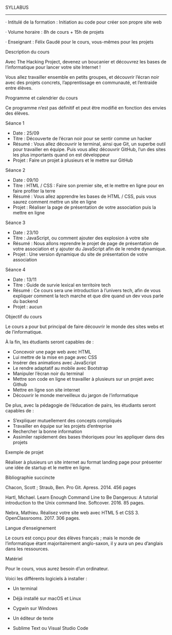 SYLLABUS

* * *

· Intitulé de la formation : Initiation au code pour créer son propre site web

· Volume horaire : 8h de cours + 15h de projets

· Enseignant : Félix Gaudé pour le cours, vous-mêmes pour les projets

Description du cours

Avec The Hacking Project, devenez un boucanier et découvrez les bases de l’informatique pour lancer votre site Internet !

Vous allez travailler ensemble en petits groupes, et découvrir l’écran noir avec des projets concrets, l’apprentissage en communauté, et l’entraide entre élèves.

Programme et calendrier du cours

Ce programme n’est pas définitif et peut être modifié en fonction des envies des élèves.

Séance 1

*   Date : 25/09
*   Titre : Découverte de l’écran noir pour se sentir comme un hacker
*   Résumé : Vous allez découvrir le terminal, ainsi que Git, un superbe outil pour travailler en équipe. Puis vous allez découvrir GitHub, l’un des sites les plus importants quand on est développeur
*   Projet : Faire un projet à plusieurs et le mettre sur GitHub

Séance 2

*   Date : 09/10
*   Titre : HTML / CSS : Faire son premier site, et le mettre en ligne pour en faire profiter la terre
*   Résumé : Vous allez apprendre les bases de HTML / CSS, puis vous saurez comment mettre un site en ligne
*   Projet : Réaliser la page de présentation de votre association puis la mettre en ligne

Séance 3

*   Date : 23/10
*   Titre : JavaScript, ou comment ajouter des explosion à votre site
*   Résumé : Nous allons reprendre le projet de page de présentation de votre association et y ajouter du JavaScript afin de le rendre dynamique.
*   Projet : Une version dynamique du site de présentation de votre association

Séance 4

*   Date : 13/11
*   Titre : Guide de survie lexical en territoire tech
*   Résumé : Ce cours sera une introduction à l’univers tech, afin de vous expliquer comment la tech marche et que dire quand un dev vous parle du backend
*   Projet : aucun

Objectif du cours

Le cours a pour but principal de faire découvrir le monde des sites webs et de l’informatique.

À la fin, les étudiants seront capables de :

*   Concevoir une page web avec HTML
*   Lui mettre de la mise en page avec CSS
*   Insérer des animations avec JavaScript
*   Le rendre adaptatif au mobile avec Bootstrap
*   Manipuler l’écran noir du terminal
*   Mettre son code en ligne et travailler à plusieurs sur un projet avec Github
*   Mettre en ligne son site internet
*   Découvrir le monde merveilleux du jargon de l’informatique

De plus, avec la pédagogie de l’éducation de pairs, les étudiants seront capables de :

*   S’expliquer mutuellement des concepts compliqués
*   Travailler en équipe sur les projets d’entreprise
*   Rechercher la bonne information
*   Assimiler rapidement des bases théoriques pour les appliquer dans des projets

Exemple de projet

Réaliser à plusieurs un site internet au format landing page pour présenter une idée de startup et le mettre en ligne.

Bibliographie succincte

Chacon, Scott ; Straub, Ben. Pro Git. Apress. 2014. 456 pages

Hartl, Michael. Learn Enough Command Line to Be Dangerous: A tutorial introduction to the Unix command line. Softcover. 2016. 85 pages.

Nebra, Mathieu. Réalisez votre site web avec HTML 5 et CSS 3. OpenClassrooms. 2017. 306 pages.

Langue d’enseignement

Le cours est conçu pour des élèves français ; mais le monde de l’informatique étant majoritairement anglo-saxon, il y aura un peu d’anglais dans les ressources.

Matériel

Pour le cours, vous aurez besoin d’un ordinateur.

Voici les différents logiciels à installer :

*   Un terminal

*   Déjà installé sur macOS et Linux
*   Cygwin sur Windows

*   Un éditeur de texte

*   Sublime Text ou Visual Studio Code